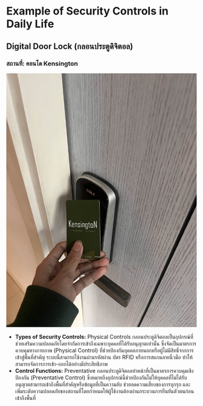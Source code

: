 # Example of Security Controls in Daily Life

## Digital Door Lock (กลอนประตูดิจิตอล)
### สถานที่: คอนโด Kensington
![image](picture/Ken.jpg)
- **Types of Security Controls:** Physical Controls
กลอนประตูดิจิตอลเป็นอุปกรณ์ที่ช่วยเสริมความปลอดภัยโดยจำกัดการเข้าถึงเฉพาะบุคคลที่ได้รับอนุญาตเท่านั้น ซึ่งจัดเป็นมาตรการควบคุมทางกายภาพ (Physical Control) ที่ช่วยป้องกันบุคคลภายนอกหรือผู้ไม่มีสิทธิ์จากการเข้าสู่พื้นที่สำคัญ ระบบนี้สามารถใช้งานผ่านรหัสผ่าน บัตร RFID หรือการสแกนลายนิ้วมือ ทำให้สามารถจัดการการเข้า-ออกได้อย่างมีประสิทธิภาพ
- **Control Functions:** Preventative
กลอนประตูดิจิตอลทำหน้าที่เป็นมาตรการควบคุมเชิงป้องกัน (Preventative Control) ซึ่งหมายถึงอุปกรณ์นี้ช่วยป้องกันไม่ให้บุคคลที่ไม่ได้รับอนุญาตสามารถเข้าถึงพื้นที่สำคัญหรือข้อมูลที่เป็นความลับ ช่วยลดความเสี่ยงของการบุกรุก และเพิ่มระดับความปลอดภัยของสถานที่โดยกำหนดให้ผู้ใช้งานต้องผ่านกระบวนการยืนยันตัวตนก่อนเข้าถึงพื้นที่

